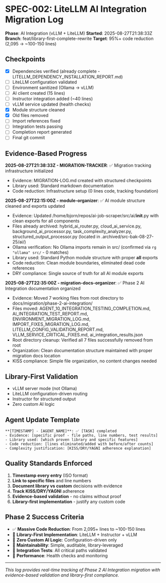 # SPEC-002: LiteLLM AI Integration Migration Log

**Phase**: AI Integration (vLLM + LiteLLM)
**Started**: 2025-08-27T21:38:33Z
**Branch**: feat/library-first-complete-rewrite
**Target**: 95%+ code reduction (2,095 → ~100-150 lines)

## Checkpoints

- [x] Dependencies verified (already complete - LITELLM_DEPENDENCY_INSTALLATION_REPORT.md)
- [ ] LiteLLM configuration validated
- [ ] Environment sanitized (Ollama → vLLM)
- [ ] AI client created (15 lines)
- [ ] Instructor integration added (~40 lines)
- [ ] vLLM service updated (health checks)
- [x] Module structure cleaned
- [x] Old files removed
- [ ] Import references fixed
- [ ] Integration tests passing
- [ ] Completion report generated
- [ ] Final git commit

## Evidence-Based Progress

**2025-08-27T21:38:33Z - MIGRATION-TRACKER**: ✅ Migration tracking infrastructure initialized

- Evidence: MIGRATION-LOG.md created with structured checkpoints
- Library used: Standard markdown documentation
- Code reduction: Infrastructure setup (0 lines code, tracking foundation)

**2025-08-27T22:15:00Z - module-organizer**: ✅ AI module structure cleaned and exports updated

- Evidence: Updated /home/bjorn/repos/ai-job-scraper/src/ai/**init**.py with clean exports for all components
- Files already archived: hybrid_ai_router.py, cloud_ai_service.py, background_ai_processor.py, task_complexity_analyzer.py, structured_output_processor.py (located in .archived/src-bak-08-27-25/ai/)
- Ollama verification: No Ollama imports remain in src/ (confirmed via `rg "ollama" src/` - 0 matches)
- Library used: Standard Python module structure with proper **all** exports
- Code reduction: Clean module boundaries, eliminated dead code references
- DRY compliance: Single source of truth for all AI module exports

**2025-08-27T22:35:00Z - migration-docs-organizer**: ✅ Phase 2 AI Integration documentation organized

- Evidence: Moved 7 working files from root directory to docs/migration/phase-2-ai-integration/
- Files moved: AGENT_10_INTEGRATION_TESTING_COMPLETION.md, AI_INTEGRATION_TEST_REPORT.md, ENVIRONMENT_MIGRATION_LOG.md, IMPORT_FIXES_MIGRATION_LOG.md, LITELLM_CONFIG_VALIDATION_REPORT.md, VLLM_SERVICE_CRITICAL_FIXES.md, ai_integration_results.json
- Root directory cleanup: Verified all 7 files successfully removed from root
- Organization: Clean documentation structure maintained with proper migration docs location
- KISS compliance: Simple file organization, no content changes needed

## Library-First Validation

- vLLM server mode (not Ollama)
- LiteLLM configuration-driven routing
- Instructor for structured output
- Zero custom AI logic

## Agent Update Template

```
**[TIMESTAMP] - [AGENT_NAME]**: ✅ [TASK] completed
- Evidence: [specific proof - file paths, line numbers, test results]
- Library used: [which proven library and specific features]
- Code reduction: [lines eliminated/added with before/after counts]
- Complexity justification: [KISS/DRY/YAGNI adherence explanation]
```

## Quality Standards Enforced

1. **Timestamp every entry** (ISO format)
2. **Link to specific files** and line numbers
3. **Document library vs custom** decisions with evidence
4. **Track KISS/DRY/YAGNI** adherence
5. **Evidence-based validation** - no claims without proof
6. **Library-first implementation** - justify any custom code

## Phase 2 Success Criteria

- ✅ **Massive Code Reduction**: From 2,095+ lines to ~100-150 lines
- 🔄 **Library-First Implementation**: LiteLLM + Instructor + vLLM
- 🔄 **Zero Custom AI Logic**: Configuration-driven only
- 🔄 **Maintainability**: Simple, auditable, library-leveraged
- 🔄 **Integration Tests**: All critical paths validated
- 🔄 **Performance**: Health checks and monitoring

---
*This log provides real-time tracking of Phase 2 AI Integration migration with evidence-based validation and library-first compliance.*

